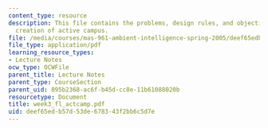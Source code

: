 ```yaml
---
content_type: resource
description: This file contains the problems, design rules, and objectives for the
  creation of active campus.
file: /media/courses/mas-961-ambient-intelligence-spring-2005/deef65edb57d53de678343f2bb6c5d7e_week3_fl_actcamp.pdf
file_type: application/pdf
learning_resource_types:
- Lecture Notes
ocw_type: OCWFile
parent_title: Lecture Notes
parent_type: CourseSection
parent_uid: 895b2368-ac6f-b45d-cc8e-11b61088020b
resourcetype: Document
title: week3_fl_actcamp.pdf
uid: deef65ed-b57d-53de-6783-43f2bb6c5d7e
---
```


